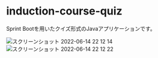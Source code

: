 # induction-course-quiz

Sprint Bootを用いたクイズ形式のJavaアプリケーションです。

![スクリーンショット 2022-06-14 22 12 14](https://user-images.githubusercontent.com/66793450/173585857-31dcbe9e-8927-4369-8083-9945978bf9b9.png)
![スクリーンショット 2022-06-14 22 12 22](https://user-images.githubusercontent.com/66793450/173585874-641105e0-3ba1-4c47-a2e5-1be8d900da24.png)
